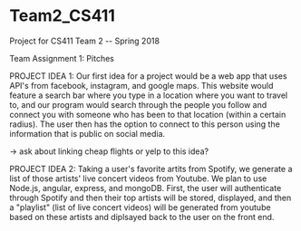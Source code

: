 # Team2_CS411
Project for CS411 Team 2 -- Spring 2018

Team Assignment 1: Pitches

PROJECT IDEA 1:
  Our first idea for a project would be a web app that uses API's from facebook, instagram, and google maps. This website would feature a search bar where you type in a location where you want to travel to, and our program would search through the people you follow and connect you with someone who has been to that location (within a certain radius). The user then has the option to connect to this person using the information that is public on social media.

-> ask about linking cheap flights or yelp to this idea?

PROJECT IDEA 2:
  Taking a user's favorite artits from Spotify, we generate a list of those artists' live concert videos from Youtube. We plan to use Node.js, angular, express, and mongoDB. First, the user will authenticate through Spotify and then their top artists will be stored, displayed, and then a "playlist" (list of live concert videos) will be generated from youtube based on these artists and diplsayed back to the user on the front end.
